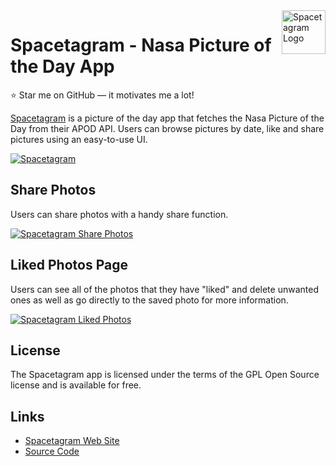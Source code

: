 <a href="https://nasa-potd.fullstackcaveman.com">
  <img src="https://res.cloudinary.com/fullstackcaveman/image/upload/v1632077441/Spacetagram/spacetagram-logo_plhjbl.png" alt="Spacetagram Logo" title="Go To Spacetagram" align="right" height="70" />
</a>

# Spacetagram - Nasa Picture of the Day App

:star: Star me on GitHub — it motivates me a lot!

[Spacetagram](https://nasa-potd.fullstackcaveman.com) is a picture of the day app that fetches the Nasa Picture of the Day from their APOD API.
Users can browse pictures by date, like and share pictures using an easy-to-use UI.

[![Spacetagram](https://res.cloudinary.com/fullstackcaveman/image/upload/v1632077648/Spacetagram/spacetagram-screenshot_yqo6iy.png)](https://nasa-potd.fullstackcaveman.com)

## Share Photos
Users can share photos with a handy share function.

[![Spacetagram Share Photos](https://res.cloudinary.com/fullstackcaveman/image/upload/v1632079273/Spacetagram/spacetagram-share-photo_g4n8ue.png)](https://fullstackcaveman.com)

## Liked Photos Page
Users can see all of the photos that they have "liked" and delete unwanted ones as well as go directly to the saved photo for more information.

[![Spacetagram Liked Photos](https://res.cloudinary.com/fullstackcaveman/image/upload/v1632078414/Spacetagram/spacetagram-liked-photos_fqnd6s.png)](https://nasa-potd.fullstackcaveman.com/liked-pics)

## License
The Spacetagram app is licensed under the terms of the GPL Open Source
license and is available for free.

## Links
* [Spacetagram Web Site](https://nasa-potd.fullstackcaveman.com)
* [Source Code](https://github.com/fullstackcaveman/nasa-photo-otd-sf)

